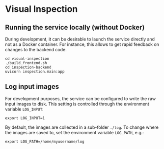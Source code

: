 # Visual Inspection


## Running the service locally (without Docker)

During development, it can be desirable to launch the service directly and not as a Docker container.
For instance, this allows to get rapid feedback on changes to the backend code.

```shell
cd visual-inspection
./build_frontend.sh
cd inspection-backend
uvicorn inspection.main:app
```

## Log input images

For development purposes, the service can be configured to write the raw input images to disk.
This setting is controlled through the environment variable `LOG_INPUT`:
```shell
export LOG_INPUT=1
```

By default, the images are collected in a sub-folder `./log`.
To change where the images are saved to, set the environment variable `LOG_PATH`, e.g.:
```shell
export LOG_PATH=/home/myusername/log
```
